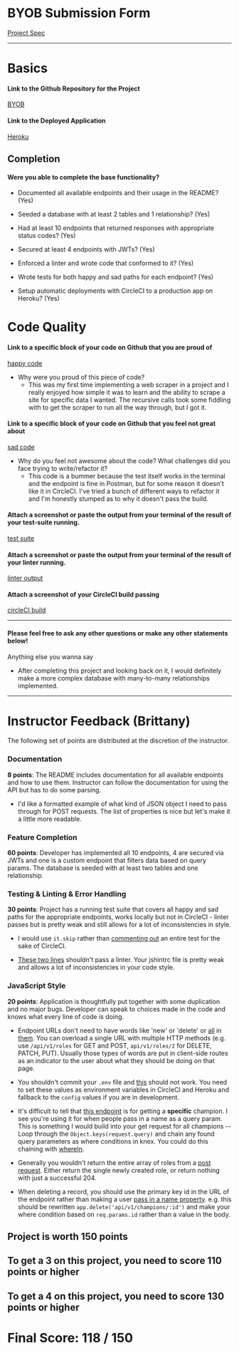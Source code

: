 # BYOB Submission Form

[Project Spec](http://frontend.turing.io/projects/build-your-own-backend.html)

------

# Basics

#### Link to the Github Repository for the Project
[BYOB](http://github.com/devthehuman/build-your-own-backend)

#### Link to the Deployed Application
[Heroku](https://byob-dd-lol.herokuapp.com/)


## Completion

#### Were you able to complete the base functionality?

* Documented all available endpoints and their usage in the README?
(Yes)

* Seeded a database with at least 2 tables and 1 relationship?
(Yes)

* Had at least 10 endpoints that returned responses with appropriate status codes?
(Yes)

* Secured at least 4 endpoints with JWTs?
(Yes)

* Enforced a linter and wrote code that conformed to it?
(Yes)

* Wrote tests for both happy and sad paths for each endpoint?
(Yes)

* Setup automatic deployments with CircleCI to a production app on Heroku?
(Yes)

# Code Quality

#### Link to a specific block of your code on Github that you are proud of
[happy code](https://github.com/devthehuman/build-your-own-backend/blob/master/scraper.js#L1-L42)

* Why were you proud of this piece of code?
  * This was my first time implementing a web scraper in a project and I really enjoyed how simple it was to learn and 
  the ability to scrape a site for specific data I wanted. The recursive calls took some fiddling with to get the scraper
  to run all the way through, but I got it. 

#### Link to a specific block of your code on Github that you feel not great about
[sad code](https://github.com/devthehuman/build-your-own-backend/blob/master/test/routes.spec.js#L111-L125)

* Why do you feel not awesome about the code? What challenges did you face trying to write/refactor it?
  * This code is a bummer because the test itself works in the terminal and the endpoint is fine in Postman, but for some 
  reason it doesn't like it in CircleCI. I've tried a bunch of different ways to refactor it and I'm honestly stumped as to 
  why it doesn't pass the build.

#### Attach a screenshot or paste the output from your terminal of the result of your test-suite running.

[test suite](https://github.com/devthehuman/build-your-own-backend/blob/master/screenshots/test-suite-ss.png)

#### Attach a screenshot or paste the output from your terminal of the result of your linter running.

[linter output](https://github.com/devthehuman/build-your-own-backend/blob/master/screenshots/linter-ss.png)

#### Attach a screenshot of your CircleCI build passing

[circleCI build](https://github.com/devthehuman/build-your-own-backend/blob/master/screenshots/circle-ci-ss.png)

-----

#### Please feel free to ask any other questions or make any other statements below!

Anything else you wanna say
* After completing this project and looking back on it, I would definitely make a more complex database with many-to-many 
  relationships implemented. 

-----


# Instructor Feedback (Brittany)

The following set of points are distributed at the discretion of the instructor.

### Documentation

**8 points**: The README includes documentation for all available endpoints and how to use them. Instructor can follow the documentation for using the API but has to do some parsing.

* I'd like a formatted example of what kind of JSON object I need to pass through for POST requests. The list of properties is nice but let's make it a little more readable.

### Feature Completion

**60 points**: Developer has implemented all 10 endpoints, 4 are secured via JWTs and one is a custom endpoint that filters data based on query params. The database is seeded with at least two tables and one relationship.

### Testing & Linting & Error Handling

**30 points**: Project has a running test suite that covers all happy and sad paths for the appropriate endpoints, works locally but not in CircleCI - linter passes but is pretty weak and still allows for a lot of inconsistencies in style.

* I would use `it.skip` rather than [commenting out](https://github.com/devthehuman/build-your-own-backend/blob/master/test/routes.spec.js#L111-L125) an entire test for the sake of CircleCI.

* [These two lines](https://github.com/devthehuman/build-your-own-backend/blob/master/test/routes.spec.js#L71-L72) shouldn't pass a linter. Your jshintrc file is pretty weak and allows a lot of inconsistencies in your code style.

### JavaScript Style

**20 points**: Application is thoughtfully put together with some duplication and no major bugs. Developer can speak to choices made in the code and knows what every line of code is doing.

* Endpoint URLs don't need to have words like 'new' or 'delete' or [all](https://github.com/devthehuman/build-your-own-backend/blob/master/test/routes.spec.js#L34) in [them](https://github.com/devthehuman/build-your-own-backend/blob/master/test/routes.spec.js#L129). You can overload a single URL with multiple HTTP methods (e.g. use `/api/v1/roles` for GET and POST, `api/v1/roles/2` for DELETE, PATCH, PUT). Usually those types of words are put in client-side routes as an indicator to the user about what they should be doing on that page.

* You shouldn't commit your `.env` file and [this](https://github.com/devthehuman/build-your-own-backend/blob/master/server.js#L18-L20) should not work. You need to set these values as environment variables in CircleCI and Heroku and fallback to the `config` values if you are in development.

* It's difficult to tell that [this endpoint](https://github.com/devthehuman/build-your-own-backend/blob/master/server.js#L104-L105) is for getting a **specific** champion. I see you're using it for when people pass in a name as a query param. This is something I would build into your get request for all champions -- Loop through the `Object.keys(request.query)` and chain any found query parameters as where conditions in knex. You could do this chaining with [whereIn](http://knexjs.org/#Builder-whereIn).

* Generally you wouldn't return the entire array of roles from a [post request](https://github.com/devthehuman/build-your-own-backend/blob/master/server.js#L144). Either return the single newly created role, or return nothing with just a successful 204.

* When deleting a record, you should use the primary key id in the URL of the endpoint rather than making a user [pass in a name property](https://github.com/devthehuman/build-your-own-backend/blob/master/server.js#L294-L315). e.g. this should be rewritten `app.delete('api/v1/champions/:id')` and make your where condition based on `req.params.id` rather than a value in the body.

## Project is worth 150 points

## To get a 3 on this project, you need to score 110 points or higher
## To get a 4 on this project, you need to score 130 points or higher

# Final Score: 118 / 150
